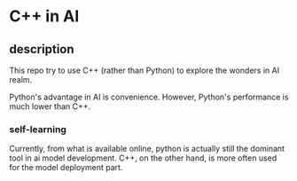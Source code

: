 # C++ in AI

## description 
This repo try to use C++ (rather than Python) to explore the wonders in AI realm.

Python's advantage in AI is convenience. However, Python's performance is much lower than C++.


### self-learning 
Currently, from what is available online, python is actually still the dominant tool in ai model development.
C++, on the other hand, is more often used for the model deployment part.
